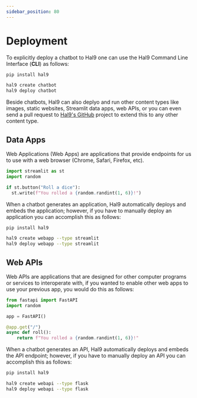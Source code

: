 ```yaml
---
sidebar_position: 80
---
```


# Deployment

To explicitly deploy a chatbot to Hal9 one can use the Hal9 Command Line Interface (**CLI**) as follows:

```bash
pip install hal9

hal9 create chatbot
hal9 deploy chatbot
```

Beside chatbots, Hal9 can also deplyo and run other content types like images, static websites, Streamlit data apps, web APIs, or you can even send a pull request to [Hal9's GitHub](https://github.com/hal9ai/hal9) project to extend this to any other content type.

## Data Apps

Web Applications (Web Apps) are applications that provide endpoints for us to use with a web browser (Chrome, Safari, Firefox, etc).

```python
import streamlit as st
import random

if st.button("Roll a dice"):
  st.write(f"You rolled a {random.randint(1, 6)}!")
```

When a chatbot generates an application, Hal9 automatically deploys and embeds the application; however, if you have to manually deploy an application you can accomplish this as follows:

```bash
pip install hal9

hal9 create webapp --type streamlit
hal9 deploy webapp --type streamlit
```

## Web APIs

Web APIs are applications that are designed for other computer programs or services to interoperate with, if you wanted to enable other web apps to use your previous app, you would do this as follows:

```python
from fastapi import FastAPI
import random

app = FastAPI()

@app.get("/")
async def roll():
    return f"You rolled a {random.randint(1, 6)}!"
```

When a chatbot generates an API, Hal9 automatically deploys and embeds the API endpoint; however, if you have to manually deploy an API you can accomplish this as follows:

```bash
pip install hal9

hal9 create webapi --type flask
hal9 deploy webapi --type flask
```
